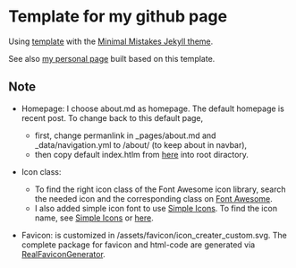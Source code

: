 # Template for my github page

Using [template](https://github.com/mmistakes/mm-github-pages-starter/) with the [Minimal Mistakes Jekyll theme](https://github.com/mmistakes/minimal-mistakes).

See also [my personal page](https://teaplanetae.github.io/) built based on this template.

## Note
* Homepage: I choose about.md as homepage. The default homepage is recent post. To change back to this default page, 
    * first, change permanlink in _pages/about.md and _data/navigation.yml to /about/ (to keep about in navbar),
    * then copy default index.htlm from [here](https://github.com/mmistakes/minimal-mistakes) into root diractory.

* Icon class: 
    * To find the right icon class of the Font Awesome icon library, search the needed icon and the corresponding class on [Font Awesome](https://fontawesome.com/). 
    * I also added simple icon font to use  [Simple Icons](https://simpleicons.org/). To find the icon name, see [Simple Icons](https://simpleicons.org/) or [here](https://cdn.jsdelivr.net/npm/simple-icons@v4/icons).

* Favicon: is customized in /assets/favicon/icon_creater_custom.svg. The complete package for favicon and html-code are generated via [RealFaviconGenerator](https://realfavicongenerator.net/).
